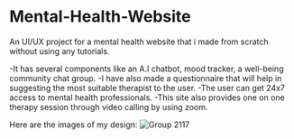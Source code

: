 # Mental-Health-Website
An UI/UX project for a mental health website that i made from scratch without using any tutorials.

-It has several components like an A.I chatbot, mood tracker, a well-being community chat group.
-I have also made a questionnaire that will help in suggesting the most suitable therapist to the user.
-The user can get 24x7 access to mental health professionals.
-This site also provides one on one therapy session through video calling by using zoom.


Here are the images of my design:
![Group 2117](https://github.com/srknsam8/Mental-Health-Website/assets/90851413/f62b7a0f-dbe8-41e8-b5eb-d3d537eb1e2b)
